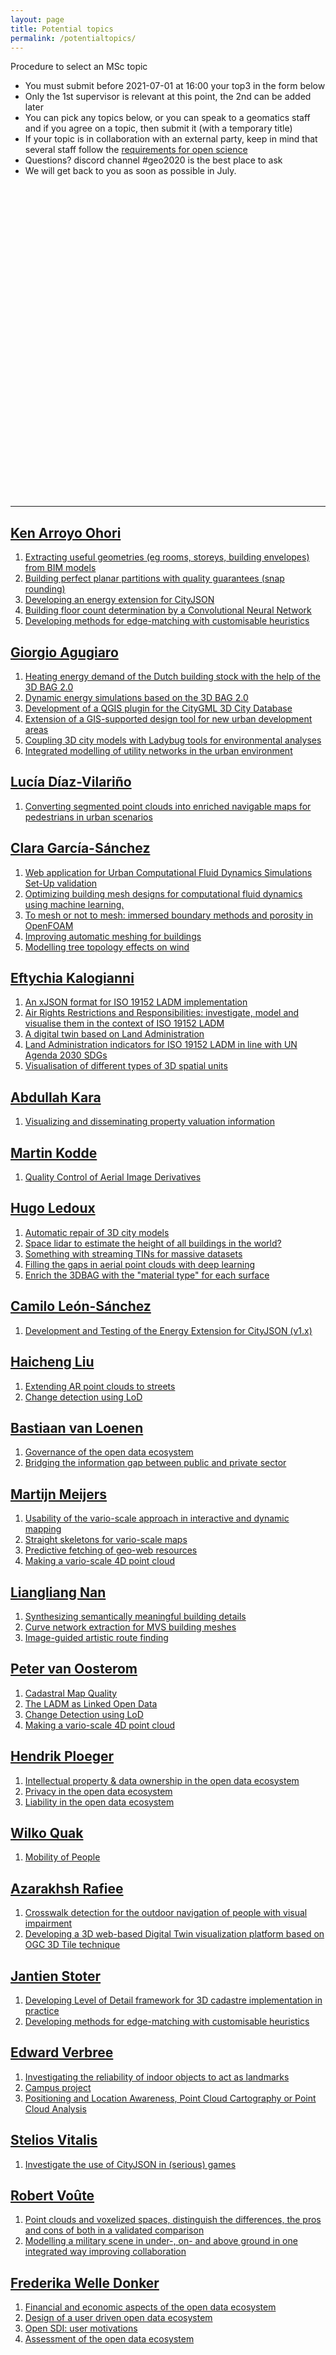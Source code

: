 ```yaml
---
layout: page
title: Potential topics
permalink: /potentialtopics/
---
```



<article class="message is-warning">
  <div class="message-header">
    <p>Procedure to select an MSc topic</p>
  </div>
  <div class="message-body">
    <ul>
      <li>You must submit before 2021-07-01 at 16:00 your top3 in the form below</li>
      <li>Only the 1st supervisor is relevant at this point, the 2nd can be added later</li>
      <li>You can pick any topics below, or you can speak to a geomatics staff and if you agree on a topic, then submit it (with a temporary title)</li>
      <li>If your topic is in collaboration with an external party, keep in mind that several staff follow the <a href="https://3d.bk.tudelft.nl/courses/geo2020/openscience/">requirements for open science</a></li>
      <li>Questions? discord channel #geo2020 is the best place to ask</li>
      <li>We will get back to you as soon as possible in July.</li>
    </ul>  
  </div>
</article>

<div class="columns is-mobile">
<div class="typeform-widget" data-url="https://form.typeform.com/to/Wtc0Pl3v?typeform-medium=embed-snippet" style="width: 100%; height: 500px;"></div> <script> (function() { var qs,js,q,s,d=document, gi=d.getElementById, ce=d.createElement, gt=d.getElementsByTagName, id="typef_orm", b="https://embed.typeform.com/"; if(!gi.call(d,id)) { js=ce.call(d,"script"); js.id=id; js.src=b+"embed.js"; q=gt.call(d,"script")[0]; q.parentNode.insertBefore(js,q) } })() </script>
</div>



---

## [Ken Arroyo Ohori](https://3d.bk.tudelft.nl/ken/)
1. [Extracting useful geometries (eg rooms, storeys, building envelopes) from BIM models](https://3d.bk.tudelft.nl/education/msctopics/#extracting-buildingstoreydwellingroom-shapes-from-a-bim-models)
1. [Building perfect planar partitions with quality guarantees (snap rounding)](https://3d.bk.tudelft.nl/education/msctopics/#snap-rounding-in-a-triangulation)  
1. [Developing an energy extension for CityJSON](https://3d.bk.tudelft.nl/education/msctopics/#development-and-testing-of-the-energy-extension-for-cityjson-v1x)
1. [Building floor count determination by a Convolutional Neural Network](https://3d.bk.tudelft.nl/education/msctopics/#building-floor-count-determination-by-convolutional-neural-network)
1. [Developing methods for edge-matching with customisable heuristics](https://3d.bk.tudelft.nl/education/msctopics/#developing-methods-for-edge-matching-with-customisable-heuristics-geometric-topological-and-semantic)

## [Giorgio Agugiaro](https://3d.bk.tudelft.nl/gagugiaro/)
 1. [Heating energy demand of the Dutch building stock with the help of the 3D BAG 2.0](https://3d.bk.tudelft.nl/education/msctopics/#heating-energy-demand-of-the-dutch-building-stock-with-the-help-of-the-3d-bag-20)
 2. [Dynamic energy simulations based on the 3D BAG 2.0](https://3d.bk.tudelft.nl/education/msctopics/#dynamic-energy-simulations-based-on-the-3d-bag-20)
 3. [Development of a QGIS plugin for the CityGML 3D City Database](https://3d.bk.tudelft.nl/education/msctopics/#development-of-a-qgis-plugin-for-the-citygml-3d-city-database)
 4. [Extension of a GIS-supported design tool for new urban development areas](https://3d.bk.tudelft.nl/education/msctopics/#extension-of-a-gis-supported-design-tool-for-new-urban-development-areas)
 5. [Coupling 3D city models with Ladybug tools for environmental analyses](https://3d.bk.tudelft.nl/education/msctopics/#coupling-3d-city-models-with-ladybug-tools-for-environmental-analyses)
 6. [Integrated modelling of utility networks in the urban environment](https://3d.bk.tudelft.nl/education/msctopics/#integrated-modelling-of-utility-networks-in-the-urban-environment)


## [Lucía Díaz-Vilariño](https://www.tudelft.nl/en/staff/l.diaz-vilarino/)
1. [Converting segmented point clouds into enriched navigable maps for pedestrians in urban scenarios](https://wiki.tudelft.nl/bin/view/Organisation/OTB/GISt/MScThesisTopics#Converting_segmented_point_clouds_into_enriched_navigable_maps_for_pedestrians_in_urban_scenarios)

## [Clara García-Sánchez](https://3d.bk.tudelft.nl/gsclara/)
1. [Web application for Urban Computational Fluid Dynamics Simulations Set-Up validation](https://3d.bk.tudelft.nl/education/msctopics/#web-application-for-urban-computational-fluid-dynamics-simulations-set-up-validation)
2. [Optimizing building mesh designs for computational fluid dynamics using machine learning.](https://3d.bk.tudelft.nl/education/msctopics/#optimizing-building-mesh-designs-for-computational-fluid-dynamics-using-machine-learning)
3. [To mesh or not to mesh: immersed boundary methods and porosity in OpenFOAM](https://3d.bk.tudelft.nl/education/msctopics/#to-mesh-or-not-to-mesh-immersed-boundary-methods-and-porosity-in-openfoam) 
4. [Improving automatic meshing for buildings](https://3d.bk.tudelft.nl/education/msctopics/#improving-automatic-meshing-for-buildings)
5. [Modelling tree topology effects on wind](https://3d.bk.tudelft.nl/education/msctopics/#modelling-tree-topology-effects-on-wind)


## [Eftychia Kalogianni](https://www.tudelft.nl/en/staff/e.kalogianni/)
1. [An xJSON format for ISO 19152 LADM implementation](https://wiki.tudelft.nl/bin/view/Organisation/OTB/GISt/MScThesisTopics#An_xJSON_format_for_ISO_19152_LADM_implementation)
2. [Air Rights Restrictions and Responsibilities: investigate, model and visualise them in the context of ISO 19152 LADM](https://wiki.tudelft.nl/bin/view/Organisation/OTB/GISt/MScThesisTopics#Air_Rights_Restrictions_and_Responsibilities:_investigate_44_model_44_and_visualise_them_in_the_context_of_ISO_19152_LADM)
3. [A digital twin based on Land Administration](https://wiki.tudelft.nl/bin/view/Organisation/OTB/GISt/MScThesisTopics#A_digital_twin_based_on_Land_Administration)
4. [Land Administration indicators for ISO 19152 LADM in line with UN Agenda 2030 SDGs](https://wiki.tudelft.nl/bin/view/Organisation/OTB/GISt/MScThesisTopics#Land_Administration_indicators_for_ISO_19152_LADM_in_line_with_UN_Agenda_2030_SDGs_and_the_Global_Land_Indicator_Initiative_40GLII_41)
5. [Visualisation of different types of 3D spatial units](https://wiki.tudelft.nl/bin/view/Organisation/OTB/GISt/MScThesisTopics#Visualisation_of_different_types_of_3D_spatial_units)


## [Abdullah Kara](https://www.tudelft.nl/en/staff/a.kara/)
1. [Visualizing and disseminating property valuation information](https://wiki.tudelft.nl/bin/view/Organisation/OTB/GISt/MScThesisTopics#Visualizing_and_disseminating_property_valuation_information)

## [Martin Kodde](http://www.gdmc.nl/staff/)
1. [Quality Control of Aerial Image Derivatives ](https://wiki.tudelft.nl/bin/view/Organisation/OTB/GISt/MScThesisTopics#Quality_Control_of_Aerial_Image_Derivatives)

## [Hugo Ledoux](https://3d.bk.tudelft.nl/hledoux/)
1. [Automatic repair of 3D city models](https://3d.bk.tudelft.nl/education/msctopics/#automatic-repair-of-3d-city-models)
1. [Space lidar to estimate the height of all buildings in the world?](https://3d.bk.tudelft.nl/education/msctopics/#space-lidar-to-estimate-the-height-of-all-buildings-in-the-world)
1. [Something with streaming TINs for massive datasets](https://3d.bk.tudelft.nl/education/msctopics/#something-with-streaming-tins-for-massive-datasets)
1. [Filling the gaps in aerial point clouds with deep learning](https://3d.bk.tudelft.nl/education/msctopics/#filling-the-gaps-in-aerial-point-clouds-with-deep-learning)
1. [Enrich the 3DBAG with the "material type" for each surface](https://3d.bk.tudelft.nl/education/msctopics/#enrich-the-3dbag-with-the-material-type-for-each-surface)


## [Camilo León-Sánchez](https://3d.bk.tudelft.nl/cleon/)
1. [Development and Testing of the Energy Extension for CityJSON (v1.x)](https://github.com/tudelft3d/website/blob/main/education/msctopics/index.md#development-and-testing-of-the-energy-extension-for-cityjson-v1x)


## [Haicheng Liu](http://www.gdmc.nl/staff/)
1. [Extending AR point clouds to streets](https://wiki.tudelft.nl/bin/view/Organisation/OTB/GISt/MScThesisTopics#Extending_AR_point_clouds_to_streets)
2. [Change detection using LoD](https://wiki.tudelft.nl/bin/view/Organisation/OTB/GISt/MScThesisTopics#Change_detection_using_LoD)


## [Bastiaan van Loenen](https://www.tudelft.nl/en/staff/b.vanloenen/)
1. [Governance of the open data ecosystem](https://kcopendata.eu/education/thesis-topics/#IP)
2. [Bridging the information gap between public and private sector](https://kcopendata.eu/education/thesis-topics/#bridging)


## [Martijn Meijers](https://www.tudelft.nl/en/staff/b.m.meijers/)
1. [Usability of the vario-scale approach in interactive and dynamic mapping](https://wiki.tudelft.nl/bin/view/Organisation/OTB/GISt/MScThesisTopics#Usability_of_the_vario_45scale_approach_in_interactive_and_dynamic_mapping)
2. [Straight skeletons for vario-scale maps](https://wiki.tudelft.nl/bin/view/Organisation/OTB/GISt/MScThesisTopics#Straight_skeletons_for_vario_45scale_maps)
3. [Predictive fetching of geo-web resources](https://wiki.tudelft.nl/bin/view/Organisation/OTB/GISt/MScThesisTopics#Predictive_fetching_of_geo_45web_resources)
4. [Making a vario-scale 4D point cloud](https://wiki.tudelft.nl/bin/view/Organisation/OTB/GISt/MScThesisTopics#Making_a_vario_45scale_4D_point_cloud)

## [Liangliang Nan](https://3d.bk.tudelft.nl/liangliang)
1. [Synthesizing semantically meaningful building details](https://3d.bk.tudelft.nl/education/msctopics/#synthesizing-semantically-meaningful-building-details)
2. [Curve network extraction for MVS building meshes](https://3d.bk.tudelft.nl/education/msctopics/#curve-network-extraction-for-mvs-building-meshes)
3. [Image-guided artistic route finding](https://3d.bk.tudelft.nl/education/msctopics/#image-guided-artistic-route-finding)


<!-- ## [Francesca Noardo](http://www.noardo.eu/) -->
<!-- 1. [3D digital urban regulations to use GeoBIM for building permission checks](https://3d.bk.tudelft.nl/education/msctopics/#3d-digital-urban-regulations-to-use-geobim-for-building-permission-checks)
2. [Inferring the needed building permissions from a 3D building model](https://3d.bk.tudelft.nl/education/msctopics/#inferring-the-needed-building-permission-from-a-3d-building-model)
 -->

## [Peter van Oosterom](https://www.tudelft.nl/staff/p.j.m.vanoosterom/)
1. [Cadastral Map Quality](https://wiki.tudelft.nl/bin/view/Organisation/OTB/GISt/MScThesisTopics#Cadastral_map_quality)
2. [The LADM as Linked Open Data](https://wiki.tudelft.nl/bin/view/Organisation/OTB/GISt/MScThesisTopics#The_LADM_as_Linked_Open_Data.)
3. [Change Detection using LoD](https://wiki.tudelft.nl/bin/view/Organisation/OTB/GISt/MScThesisTopics#Change_detection_using_LoD)
4. [Making a vario-scale 4D point cloud](https://wiki.tudelft.nl/bin/view/Organisation/OTB/GISt/MScThesisTopics#Making_a_vario_45scale_4D_point_cloud)


<!-- ## [Ravi Peters](https://3d.bk.tudelft.nl/rypeters)
1. [Improving the automatic LoD2 building reconstruction from AHN3](https://3d.bk.tudelft.nl/education/msctopics/#improving-the-automatic-lod2-building-reconstruction-from-ahn3)
2. [Point cloud normal estimation based on the 3D medial axis transform](https://3d.bk.tudelft.nl/education/msctopics/#point-cloud-normal-estimation-based-on-the-3d-medial-axis-transform) -->


## [Hendrik Ploeger](https://www.tudelft.nl/staff/h.d.ploeger/)
1. [Intellectual property & data ownership in the open data ecosystem](https://kcopendata.eu/education/thesis-topics/#IP) 
2. [Privacy in the open data ecosystem](https://kcopendata.eu/education/thesis-topics/#privacy-and-open-data)
3. [Liability in the open data ecosystem](https://kcopendata.eu/education/thesis-topics/#liability)


## [Wilko Quak](http://www.gdmc.nl/staff/)
1. [Mobility of People](https://wiki.tudelft.nl/bin/view/Organisation/OTB/GISt/MScThesisTopics#Topic:_Mobility_of_People)


## [Azarakhsh Rafiee](http://www.gdmc.nl/staff/)
1. [Crosswalk detection for the outdoor navigation of people with visual impairment](https://wiki.tudelft.nl/bin/view/Organisation/OTB/GISt/MScThesisTopics#Crosswalk_detection_for_the_outdoor_navigation_of_people_with_visual_impairment)
2. [Developing a 3D web-based Digital Twin visualization platform based on OGC 3D Tile technique](https://wiki.tudelft.nl/bin/view/Organisation/OTB/GISt/MScThesisTopics#Developing_a_3D_web_45based_Digital_Twin_visualization_platform_based_on_OGC_3D_Tile_technique)


## [Jantien Stoter](https://3d.bk.tudelft.nl/jstoter/)
1. [Developing Level of Detail framework for 3D cadastre implementation in practice](https://3d.bk.tudelft.nl/education/msctopics/#3d-cadastre)
2. [Developing methods for edge-matching with customisable heuristics](https://3d.bk.tudelft.nl/education/msctopics/#developing-methods-for-edge-matching-with-customisable-heuristics-geometric-topological-and-semantic)

<!-- 2. [Reconstructing a 3D road network for the whole Netherlands (for the National Road Data set (NWB))](https://nationaalwegenbestand.nl/nieuws/hoogte-informatie-toegevoegd-aan-nwb-voor-omgevingswet) [with NWB] -->


## [Edward Verbree](https://www.tudelft.nl/en/staff/e.verbree/)
1. [Investigating the reliability of indoor objects to act as landmarks](https://wiki.tudelft.nl/bin/view/Organisation/OTB/GISt/MScThesisTopics#Topic:_Investigating_the_reliability_of_indoor_objects_to_act_as_landmarks)
2. [Campus project](https://wiki.tudelft.nl/bin/view/Organisation/OTB/GISt/MScThesisTopics#Topic:_Campus_project)
3. [Positioning and Location Awareness, Point Cloud Cartography or Point Cloud Analysis](https://wiki.tudelft.nl/bin/view/Organisation/OTB/GISt/MScThesisTopics#Positioning_and_Location_Awareness_44_Point_Cloud_Cartography_or_Point_Cloud_Analysis)


## [Stelios Vitalis](https://3d.bk.tudelft.nl/svitalis/)
<!-- 1. [Investigate modeling of road networks in CityJSON, with implicit geometries](https://3d.bk.tudelft.nl/education/msctopics/#where-do-i-turn-investigate-modelling-of-road-networks-in-cityjson-with-implicit-geometries) -->
1. [Investigate the use of CityJSON in (serious) games](https://3d.bk.tudelft.nl/education/msctopics/#investigate-the-use-of-cityjson-in-serious-games)

## [Robert Voûte](http://www.gdmc.nl/staff/)
1. [Point clouds and voxelized spaces, distinguish the differences, the pros and cons of both in a validated comparison](https://wiki.tudelft.nl/bin/view/Organisation/OTB/GISt/MScThesisTopics#Point_clouds_and_voxelized_spaces_44_distinguish_the_differences_44_the_pros_and_cons_of_both_in_a_validated_comparison)
2. [Modelling a military scene in under-, on- and above ground in one integrated way improving collaboration](https://wiki.tudelft.nl/bin/view/Organisation/OTB/GISt/MScThesisTopics#Modelling_a_military_scene_in_under_45_44_on_45_and_above_ground_in_one_integrated_way_improving_collaboration_between_armed_forces_and_at_the_same_time_improving_using_shared_data)

## [Frederika Welle Donker](https://www.tudelft.nl/en/staff/f.m.welledonker/)
1. [Financial and economic aspects of the open data ecosystem](https://kcopendata.eu/education/thesis-topics/#financial)
2. [Design of a user driven open data ecosystem](https://kcopendata.eu/education/thesis-topics/#userdriven)
3. [Open SDI: user motivations](https://kcopendata.eu/education/thesis-topics/#the-open-data-user)
4. [Assessment of the open data ecosystem](https://kcopendata.eu/education/thesis-topics/#ODECO)
 

